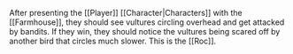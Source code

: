 After presenting the [[Player]] [[Character|Characters]] with the [[Farmhouse]], they should see vultures circling overhead and get attacked by bandits. If they win, they should notice the vultures being scared off by another bird that circles much slower. This is the [[Roc]].